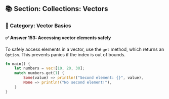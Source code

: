 ## 📚 Section: Collections: Vectors  
### 🔹 Category: Vector Basics  
#### ✅ Answer 153: Accessing vector elements safely

To safely access elements in a vector, use the `get` method, which returns an `Option`. This prevents panics if the index is out of bounds.

```rust
fn main() {
    let numbers = vec![10, 20, 30];
    match numbers.get(1) {
        Some(value) => println!("Second element: {}", value),
        None => println!("No second element!"),
    }
}
```
